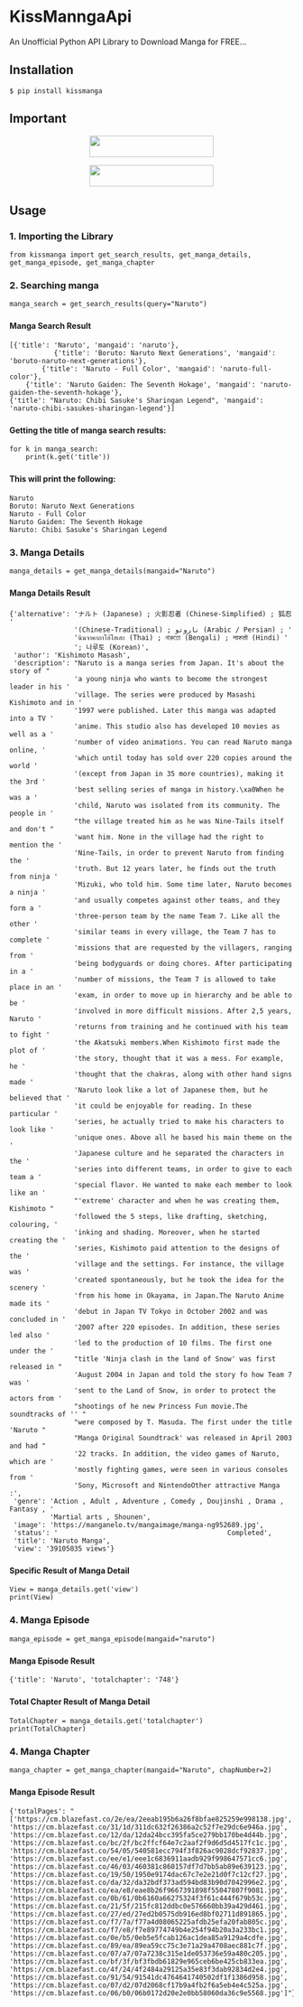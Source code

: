 # KissManngaApi
An Unofficial Python API Library to Download Manga  for FREE...

## Installation
```$ pip install kissmanga```

## Important

<p align="center"><a href="https://t.me/metavoidsupport"> <img src="https://img.shields.io/badge/Meta%20Void%20Support-pink?style=for-the-badge" width="220" height="38.45"/></a></p>

<p align="center"><a href="https://t.me/metavoid"> <img src="https://img.shields.io/badge/Meta%20Void%20Channel-blue?style=for-the-badge" width="220" height="38.45"/></a></p>


## Usage
### 1. Importing the Library
```from kissmanga import get_search_results, get_manga_details, get_manga_episode, get_manga_chapter```
### 2. Searching manga
```manga_search = get_search_results(query="Naruto")```
###
#### Manga Search Result
```
[{'title': 'Naruto', 'mangaid': 'naruto'},
           {'title': 'Boruto: Naruto Next Generations', 'mangaid': 'boruto-naruto-next-generations'}, 
        {'title': 'Naruto - Full Color', 'mangaid': 'naruto-full-color'}, 
    {'title': 'Naruto Gaiden: The Seventh Hokage', 'mangaid': 'naruto-gaiden-the-seventh-hokage'}, 
{'title': "Naruto: Chibi Sasuke's Sharingan Legend", 'mangaid': 'naruto-chibi-sasukes-sharingan-legend'}]
```
###
#### Getting the title of manga search results:
```
for k in manga_search:
    print(k.get('title'))
```
###
#### This will print the following:
```
Naruto
Boruto: Naruto Next Generations
Naruto - Full Color
Naruto Gaiden: The Seventh Hokage
Naruto: Chibi Sasuke's Sharingan Legend
```
### 3. Manga Details
```manga_details = get_manga_details(mangaid="Naruto")```
###
#### Manga Details Result
```
{'alternative': 'ナルト (Japanese) ; 火影忍者 (Chinese-Simplified) ; 狐忍 '
                '(Chinese-Traditional) ; ناروتو (Arabic / Persian) ; '
                'นินจาคาถาโอ้โฮเฮะ (Thai) ; নারুতো (Bengali) ; नारुतो (Hindi) '
                '; 나루토 (Korean)',
 'author': 'Kishimoto Masash',
 'description': "Naruto is a manga series from Japan. It's about the story of "
                'a young ninja who wants to become the strongest leader in his '
                'village. The series were produced by Masashi Kishimoto and in '
                '1997 were published. Later this manga was adapted into a TV '
                'anime. This studio also has developed 10 movies as well as a '
                'number of video animations. You can read Naruto manga online, '
                'which until today has sold over 220 copies around the world '
                '(except from Japan in 35 more countries), making it the 3rd '
                'best selling series of manga in history.\xa0When he was a '
                'child, Naruto was isolated from its community. The people in '
                "the village treated him as he was Nine-Tails itself and don't "
                'want him. None in the village had the right to mention the '
                'Nine-Tails, in order to prevent Naruto from finding the '
                'truth. But 12 years later, he finds out the truth from ninja '
                'Mizuki, who told him. Some time later, Naruto becomes a ninja '
                'and usually competes against other teams, and they form a '
                'three-person team by the name Team 7. Like all the other '
                'similar teams in every village, the Team 7 has to complete '
                'missions that are requested by the villagers, ranging from '
                'being bodyguards or doing chores. After participating in a '
                'number of missions, the Team 7 is allowed to take place in an '
                'exam, in order to move up in hierarchy and be able to be '
                'involved in more difficult missions. After 2,5 years, Naruto '
                'returns from training and he continued with his team to fight '
                'the Akatsuki members.When Kishimoto first made the plot of '
                'the story, thought that it was a mess. For example, he '
                'thought that the chakras, along with other hand signs made '
                'Naruto look like a lot of Japanese them, but he believed that '
                'it could be enjoyable for reading. In these particular '
                'series, he actually tried to make his characters to look like '
                'unique ones. Above all he based his main theme on the '
                'Japanese culture and he separated the characters in the '
                'series into different teams, in order to give to each team a '
                'special flavor. He wanted to make each member to look like an '
                "'extreme' character and when he was creating them, Kishimoto "
                'followed the 5 steps, like drafting, sketching, colouring, '
                'inking and shading. Moreover, when he started creating the '
                'series, Kishimoto paid attention to the designs of the '
                'village and the settings. For instance, the village was '
                'created spontaneously, but he took the idea for the scenery '
                'from his home in Okayama, in Japan.The Naruto Anime made its '
                'debut in Japan TV Tokyo in October 2002 and was concluded in '
                '2007 after 220 episodes. In addition, these series led also '
                'led to the production of 10 films. The first one under the '
                "title 'Ninja clash in the land of Snow' was first released in "
                'August 2004 in Japan and told the story fo how Team 7 was '
                'sent to the Land of Snow, in order to protect the actors from '
                "shootings of he new Princess Fun movie.The soundtracks of '' "
                "were composed by T. Masuda. The first under the title 'Naruto "
                "Manga Original Soundtrack' was released in April 2003 and had "
                '22 tracks. In addition, the video games of Naruto, which are '
                'mostly fighting games, were seen in various consoles from '
                'Sony, Microsoft and NintendoOther attractive Manga :',
 'genre': 'Action , Adult , Adventure , Comedy , Doujinshi , Drama , Fantasy , '
          'Martial arts , Shounen',
 'image': 'https://manganelo.tv/mangaimage/manga-ng952689.jpg',
 'status': '                                          Completed',
 'title': 'Naruto Manga',
 'view': '39105035 views'}
```
###
#### Specific Result of Manga Detail
```
View = manga_details.get('view')
print(View)
```

### 4. Manga Episode
```manga_episode = get_manga_episode(mangaid="naruto")```
###
#### Manga Episode Result
```
{'title': 'Naruto', 'totalchapter': '748'}
```
###
#### Total Chapter Result of Manga Detail
```
TotalChapter = manga_details.get('totalchapter')
print(TotalChapter)
```

### 4. Manga Chapter 
```manga_chapter = get_manga_chapter(mangaid="Naruto", chapNumber=2)```
###
#### Manga Episode Result
```
{'totalPages': "['https://cm.blazefast.co/2e/ea/2eeab195b6a26f8bfae825259e998138.jpg', 
'https://cm.blazefast.co/31/1d/311dc632f26386a2c52f7e29dc6e946a.jpg', 
'https://cm.blazefast.co/12/da/12da24bcc395fa5ce279bb170be4d44b.jpg', 
'https://cm.blazefast.co/bc/2f/bc2ffcf64e7c2aaf2f9d6d5d4517fc1c.jpg',
'https://cm.blazefast.co/54/05/540581ecc794f3f826ac9028dcf92837.jpg',
'https://cm.blazefast.co/ee/e1/eee1c6836911aadb929f998647571cc6.jpg',
'https://cm.blazefast.co/46/03/460381c860157df7d7bb5ab89e639123.jpg', 
'https://cm.blazefast.co/19/50/1950e9174dac67c7e2e21d0f7c12cf27.jpg', 
'https://cm.blazefast.co/da/32/da32bdf373ad594bd83b90d7042996e2.jpg', 
'https://cm.blazefast.co/ea/e8/eae8b26f9667391898f55047807f9081.jpg', 
'https://cm.blazefast.co/0b/61/0b6160a66275324f3f61c444f679b53c.jpg', 
'https://cm.blazefast.co/21/5f/215fc812ddbc0e576660bb39a429d461.jpg', 
'https://cm.blazefast.co/27/ed/27ed2b0575db916ed8bf02711d891865.jpg', 
'https://cm.blazefast.co/f7/7a/f77a4d08065225afdb25efa20fab805c.jpg', 
'https://cm.blazefast.co/f7/e8/f7e89774749b4e254f94b20a3a233bc1.jpg', 
'https://cm.blazefast.co/0e/b5/0eb5e5fcab126ac1dea85a9129a4cdfe.jpg', 
'https://cm.blazefast.co/89/ea/89ea59cc75c3e71a29a4708aec881c7f.jpg', 
'https://cm.blazefast.co/07/a7/07a7238c315e1de053736e59a480c205.jpg', 
'https://cm.blazefast.co/bf/3f/bf3fbdb61829e965ceb6be425cb833ea.jpg', 
'https://cm.blazefast.co/4f/24/4f2484a29125a35e83f3dab92834d2e4.jpg', 
'https://cm.blazefast.co/91/54/91541dc4764641740502df1f1386d958.jpg', 
'https://cm.blazefast.co/07/d2/07d2068cf17b9a4fb2f6a5eb4e4c525a.jpg', 
'https://cm.blazefast.co/06/b0/06b0172d20e2e0bb58060da36c9e5568.jpg']"}
```
###
